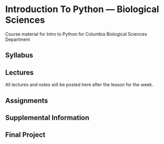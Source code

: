# Introduction To Python — Biological Sciences
Course material for Intro to Python for Columbia Biological Sciences Department

## Syllabus

## Lectures
All lectures and notes will be posted here after the lesson for the week.

## Assignments

## Supplemental Information

## Final Project
